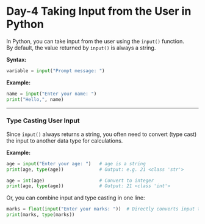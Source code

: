 # Day-4 Taking Input from the User in Python

In Python, you can take input from the user using the `input()` function.  
By default, the value returned by `input()` is always a string.

**Syntax:**
```python
variable = input("Prompt message: ")
```

**Example:**
```python
name = input("Enter your name: ")
print("Hello,", name)
```

---

### Type Casting User Input

Since `input()` always returns a string, you often need to convert (type cast) the input to another data type for calculations.

**Example:**
```python
age = input("Enter your age: ")   # age is a string
print(age, type(age))             # Output: e.g. 21 <class 'str'>

age = int(age)                    # Convert to integer
print(age, type(age))             # Output: 21 <class 'int'>
```

Or, you can combine input and type casting in one line:

```python
marks = float(input("Enter your marks: "))  # Directly converts input to float
print(marks, type(marks))
```

